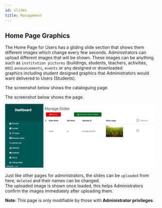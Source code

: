 ```yaml
---
id: slides
title: Management
---
```


## Home Page Graphics  

The Home Page for Users has a gliding slide section that shows them different images which change every few seconds.
Administrators can upload different images that will be shown.  These images can be anything such as `institution pictures` (buildings, students, teachers, activities, etc) `announcements`, `events` or any designed or downloaded graphics including student designed graphics that Administrators would want delivered to Users (Students).

The screenshot below shows the cataloguing page.
 

The screenshot below shows the page.  

![Slides](assets/slides.png)  

Just like other pages for administrators, the slides can be `uploaded` from here, `deleted` and their names can be changed.  
The uploaded image is shown once loaded, this helps Administrators confirm the images immediately after uploading them.  

**Note**: This page is only modifiable by those with **Administrator privileges**. 





